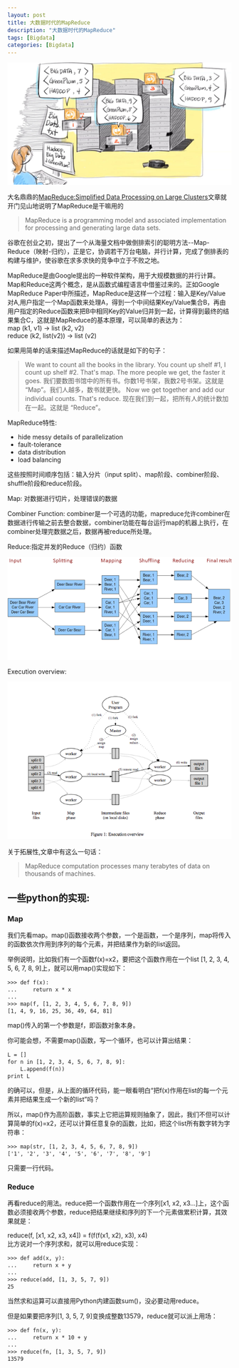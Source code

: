 ```yaml
---
layout: post
title: 大数据时代的MapReduce
description: "大数据时代的MapReduce"
tags: [Bigdata]
categories: [Bigdata]
---
```

 
 
![3](/images/mapreduce/3.jpg) 
  

大名鼎鼎的[MapReduce:Simplified Data Processing on Large Clusters](http://research.google.com/archive/mapreduce.html "MapReduce:Simplified Data Processing on Large Clusters")文章就开门见山地说明了MapReduce是干嘛用的  

> MapReduce is a programming model and associated implementation for processing and generating large data sets.



谷歌在创业之初，提出了一个从海量文档中做倒排索引的聪明方法--Map-Reduce（映射-归约），正是它，协调若干万台电脑，并行计算，完成了倒排表的构建与维护，使谷歌在求多求快的竞争中立于不败之地。  

MapReduce是由Google提出的一种软件架构，用于大规模数据的并行计算。Map和Reduce这两个概念，是从函数式编程语言中借鉴过来的。正如Google MapReduce Paper中所描述，MapReduce是这样一个过程：输入是Key/Value对A,用户指定一个Map函数来处理A，得到一个中间结果Key/Value集合B，再由用户指定的Reduce函数来把B中相同Key的Value归并到一起，计算得到最终的结果集合C，这就是MapReduce的基本原理，可以简单的表达为：  
map (k1, v1) -> list (k2, v2)  
reduce (k2, list(v2)) -> list (v2)  



如果用简单的话来描述MapReduce的话就是如下的句子：  

>We want to count all the books in the library. You count up shelf #1, I count up shelf #2. That's map. The more people we get, the faster it goes. 我们要数图书馆中的所有书。你数1号书架，我数2号书架。这就是 “Map”。我们人越多，数书就更快。
Now we get together and add our individual counts. That's reduce. 现在我们到一起，把所有人的统计数加在一起。这就是 “Reduce”。


MapReduce特性:

* hide messy details of parallelization
* fault-tolerance
* data distribution
* load balancing


这些按照时间顺序包括：输入分片（input split）、map阶段、combiner阶段、shuffle阶段和reduce阶段。

Map:
对数据进行切片，处理错误的数据

Combiner Function: combiner是一个可选的功能，mapreduce允许combiner在数据进行传输之前去整合数据，combiner功能在每台运行map的机器上执行，在combiner处理完数据之后，数据再被reduce所处理。

Reduce:指定并发的Reduce（归约）函数

![1](/images/mapreduce/1)




Execution overview:

![2](/images/mapreduce/2.png)



关于拓展性,文章中有这么一句话：  

>MapReduce computation processes many terabytes of data on thousands of machines.


##   一些python的实现:

###  Map
我们先看map。map()函数接收两个参数，一个是函数，一个是序列，map将传入的函数依次作用到序列的每个元素，并把结果作为新的list返回。  

举例说明，比如我们有一个函数f(x)=x2，要把这个函数作用在一个list [1, 2, 3, 4, 5, 6, 7, 8, 9]上，就可以用map()实现如下：  



```
>>> def f(x):
...     return x * x
...
>>> map(f, [1, 2, 3, 4, 5, 6, 7, 8, 9])
[1, 4, 9, 16, 25, 36, 49, 64, 81]
```

map()传入的第一个参数是f，即函数对象本身。  

你可能会想，不需要map()函数，写一个循环，也可以计算出结果：  

```
L = []
for n in [1, 2, 3, 4, 5, 6, 7, 8, 9]:
    L.append(f(n))
print L
```

的确可以，但是，从上面的循环代码，能一眼看明白“把f(x)作用在list的每一个元素并把结果生成一个新的list”吗？  

所以，map()作为高阶函数，事实上它把运算规则抽象了，因此，我们不但可以计算简单的f(x)=x2，还可以计算任意复杂的函数，比如，把这个list所有数字转为字符串：  

```
>>> map(str, [1, 2, 3, 4, 5, 6, 7, 8, 9])
['1', '2', '3', '4', '5', '6', '7', '8', '9']
```

只需要一行代码。

### Reduce

再看reduce的用法。reduce把一个函数作用在一个序列[x1, x2, x3...]上，这个函数必须接收两个参数，reduce把结果继续和序列的下一个元素做累积计算，其效果就是：  

reduce(f, [x1, x2, x3, x4]) = f(f(f(x1, x2), x3), x4)  
比方说对一个序列求和，就可以用reduce实现：  

```
>>> def add(x, y):
...     return x + y
...
>>> reduce(add, [1, 3, 5, 7, 9])
25
```

当然求和运算可以直接用Python内建函数sum()，没必要动用reduce。  

但是如果要把序列[1, 3, 5, 7, 9]变换成整数13579，reduce就可以派上用场：  

```
>>> def fn(x, y):
...     return x * 10 + y
...
>>> reduce(fn, [1, 3, 5, 7, 9])
13579
```

